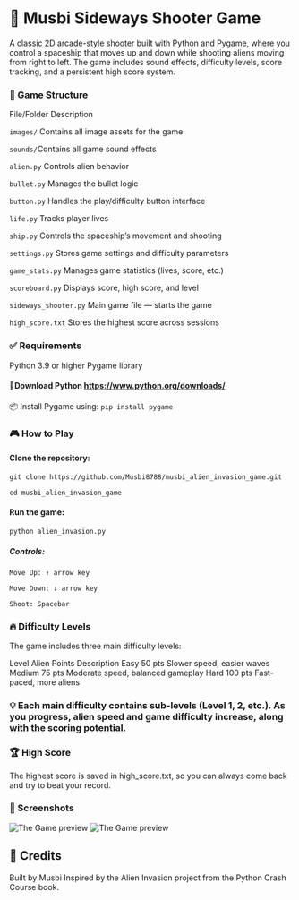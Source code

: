 # 🚀 Musbi Sideways Shooter Game
A classic 2D arcade-style shooter built with Python and Pygame, where you control a spaceship that moves up and down while shooting aliens moving from right to left. The game includes sound effects, difficulty levels, score tracking, and a persistent high score system.

### 📁 Game Structure
File/Folder	Description

```images/```	Contains all image assets for the game

```sounds/```Contains all game sound effects

```alien.py```	Controls alien behavior

```bullet.py```	Manages the bullet logic

```button.py```	Handles the play/difficulty button interface

```life.py```	Tracks player lives

```ship.py```	Controls the spaceship’s movement and shooting

``settings.py``	Stores game settings and difficulty parameters

```game_stats.py```	Manages game statistics (lives, score, etc.)

```scoreboard.py```	Displays score, high score, and level

```sideways_shooter.py```	Main game file — starts the game

```high_score.txt```	Stores the highest score across sessions

### ✅ Requirements
Python 3.9 or higher
Pygame library

#### 🔗Download Python https://www.python.org/downloads/ 
📦 Install Pygame using: ```pip install pygame```

### 🎮 How to Play
#### Clone the repository:

```git clone https://github.com/Musbi8788/musbi_alien_invasion_game.git```

```cd musbi_alien_invasion_game```

#### Run the game:

```python alien_invasion.py```

##### Controls:

```Move Up: ↑ arrow key```

```Move Down: ↓ arrow key```

```Shoot: Spacebar```

### 🔥 Difficulty Levels
The game includes three main difficulty levels:

Level	Alien Points	Description
Easy	50 pts	Slower speed, easier waves
Medium	75 pts	Moderate speed, balanced gameplay
Hard	100 pts	Fast-paced, more aliens

### 💡 Each main difficulty contains sub-levels (Level 1, 2, etc.). As you progress, alien speed and game difficulty increase, along with the scoring potential.

###  🏆 High Score
The highest score is saved in high_score.txt, so you can always come back and try to beat your record.

### 📸 Screenshots 
![The Game preview](images/game.png)
![The Game preview](images/image.png)


## 🙌 Credits
Built by Musbi 
Inspired by the Alien Invasion project from the Python Crash Course book.
